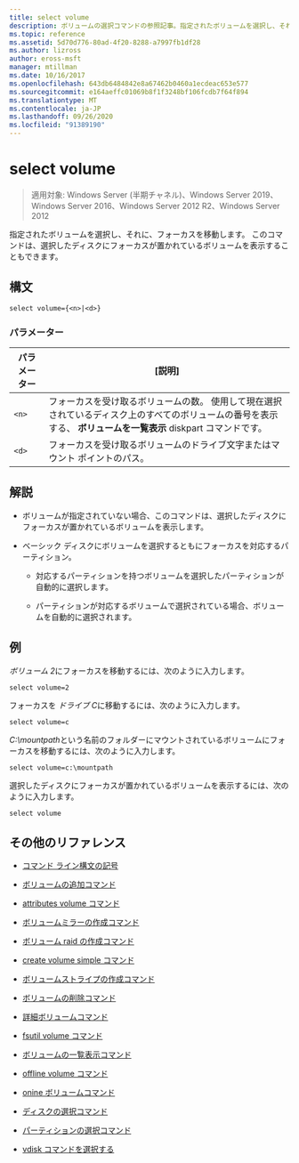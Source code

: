 ```yaml
---
title: select volume
description: ボリュームの選択コマンドの参照記事。指定されたボリュームを選択し、それにフォーカスを移動します。
ms.topic: reference
ms.assetid: 5d70d776-80ad-4f20-8288-a7997fb1df28
ms.author: lizross
author: eross-msft
manager: mtillman
ms.date: 10/16/2017
ms.openlocfilehash: 643db6484842e8a67462b0460a1ecdeac653e577
ms.sourcegitcommit: e164aeffc01069b8f1f3248bf106fcdb7f64f894
ms.translationtype: MT
ms.contentlocale: ja-JP
ms.lasthandoff: 09/26/2020
ms.locfileid: "91389190"
---
```

# <a name="select-volume"></a>select volume

> 適用対象: Windows Server (半期チャネル)、Windows Server 2019、Windows Server 2016、Windows Server 2012 R2、Windows Server 2012

指定されたボリュームを選択し、それに、フォーカスを移動します。 このコマンドは、選択したディスクにフォーカスが置かれているボリュームを表示することもできます。

## <a name="syntax"></a>構文

```
select volume={<n>|<d>}
```

### <a name="parameters"></a>パラメーター

| パラメーター | [説明] |
|--|--|
| `<n>` | フォーカスを受け取るボリュームの数。 使用して現在選択されているディスク上のすべてのボリュームの番号を表示する、 **ボリュームを一覧表示** diskpart コマンドです。 |
| `<d> `| フォーカスを受け取るボリュームのドライブ文字またはマウント ポイントのパス。 |

## <a name="remarks"></a>解説

- ボリュームが指定されていない場合、このコマンドは、選択したディスクにフォーカスが置かれているボリュームを表示します。

- ベーシック ディスクにボリュームを選択するともにフォーカスを対応するパーティション。

  - 対応するパーティションを持つボリュームを選択したパーティションが自動的に選択します。

  - パーティションが対応するボリュームで選択されている場合、ボリュームを自動的に選択されます。

## <a name="examples"></a>例

*ボリューム 2*にフォーカスを移動するには、次のように入力します。

```
select volume=2
```

フォーカスを *ドライブ C*に移動するには、次のように入力します。

```
select volume=c
```

*C:\mountpath*という名前のフォルダーにマウントされているボリュームにフォーカスを移動するには、次のように入力します。

```
select volume=c:\mountpath
```

選択したディスクにフォーカスが置かれているボリュームを表示するには、次のように入力します。

```
select volume
```

## <a name="additional-references"></a>その他のリファレンス

- [コマンド ライン構文の記号](command-line-syntax-key.md)

- [ボリュームの追加コマンド](add-volume.md)

- [attributes volume コマンド](attributes-volume.md)

- [ボリュームミラーの作成コマンド](create-volume-mirror.md)

- [ボリューム raid の作成コマンド](create-volume-raid.md)

- [create volume simple コマンド](create-volume-simple.md)

- [ボリュームストライプの作成コマンド](create-volume-stripe.md)

- [ボリュームの削除コマンド](delete-volume.md)

- [詳細ボリュームコマンド](detail-volume.md)

- [fsutil volume コマンド](fsutil-volume.md)

- [ボリュームの一覧表示コマンド](list-volume.md)

- [offline volume コマンド](offline-volume.md)

- [onine ボリュームコマンド](online-volume.md)

- [ディスクの選択コマンド](select-disk.md)

- [パーティションの選択コマンド](select-partition.md)

- [vdisk コマンドを選択する](select-vdisk.md)
